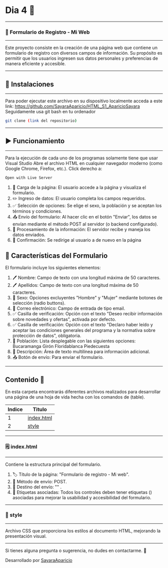 # Dia 4 📌
---
### 📄 Formulario de Registro - Mi Web
---

Este proyecto consiste en la creación de una página web que contiene un formulario de registro con diversos campos de información. Su propósito es permitir que los usuarios ingresen sus datos personales y preferencias de manera eficiente y accesible.

--- 
## 🔩 Instalaciones 
---
Para poder ejecutar este archivo en su dispositivo localmente acceda a este link: https://github.com/SayaraAparicio/HTML_S1_AparicioSayara
Seguidamente usa git bash en tu ordenador

```bash
git clone (link del repositorio)
```

---
## ▶️ Funcionamiento  

---
Para la ejecución de cada uno de los programas solamente tiene que usar Visual Studio
Abre el archivo HTML en cualquier navegador moderno (como Google Chrome, Firefox, etc.).
Click derecho a: 

```sh
Open with Live Server
```
1. 🏁 Carga de la página: El usuario accede a la página y visualiza el formulario.
2. ✏️ Ingreso de datos: El usuario completa los campos requeridos.
3. ✅ Selección de opciones: Se elige el sexo, la población y se aceptan los términos y condiciones.
4. 📤 Envío del formulario: Al hacer clic en el botón "Enviar", los datos se envían mediante el método POST al servidor (o backend configurado).
5. 🔄 Procesamiento de la información: El servidor recibe y maneja los datos enviados.
6. 📩 Confirmación: Se redirige al usuario a de nuevo en la página

## 📝 Características del Formulario
El formulario incluye los siguientes elementos:
1. 🖊️ Nombre: Campo de texto con una longitud máxima de 50 caracteres.
2. 🖊️ Apellidos: Campo de texto con una longitud máxima de 50 caracteres.
3. 🚻 Sexo: Opciones excluyentes "Hombre" y "Mujer" mediante botones de selección (radio buttons).
4. 📧 Correo electrónico: Campo de entrada de tipo email.
5. ✅ Casilla de verificación: Opción con el texto "Deseo recibir información sobre novedades y ofertas", activada por defecto.
6. ✅ Casilla de verificación: Opción con el texto "Declaro haber leído y aceptar las condiciones generales del programa y la normativa sobre protección de datos", obligatoria.
7. 📍 Población: Lista desplegable con las siguientes opciones:
Bucaramanga
Girón
Floridablanca
Piedecuesta
8. 📝 Descripción: Área de texto multilínea para información adicional.
9. 📤 Botón de envío: Para enviar el formulario.
---

## Contenido 📖
En esta carpeta encontrarás diferentes archivos realizados para desarrollar una página de una hoja de vida hecha con los comandos de (table).

| Indice | Titulo  |
|--|--|
| 1 | [index.html](index.html) |
| 2 | [style](style) |

---
### 🗒️ index.html
---
Contiene la estructura principal del formulario. 
1. 🏷️ Título de la página: "Formulario de registro - Mi web".
2. 🔁 Método de envío: POST.
3. 📩 Destino del envío: "" .
4. 🔗 Etiquetas asociadas: Todos los controles deben tener etiquetas (<label>) asociadas para mejorar la usabilidad y accesibilidad del formulario.
---

### 🎨 style
---
Archivo CSS que proporciona los estilos al documento HTML, mejorando la presentación visual.

---
Si tienes alguna pregunta o sugerencia, no dudes en contactarme. 🚀

Desarrollado por [SayaraAparicio](https://github.com/SayaraAparicio/)
